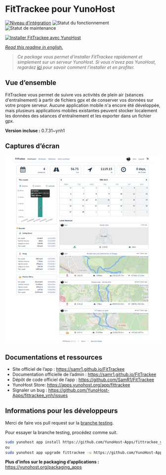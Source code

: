 <!--
N.B.: This README was automatically generated by https://github.com/YunoHost/apps/tree/master/tools/readme_generator
It shall NOT be edited by hand.
-->

# FitTrackee pour YunoHost

[![Niveau d’intégration](https://dash.yunohost.org/integration/fittrackee.svg)](https://dash.yunohost.org/appci/app/fittrackee) ![Statut du fonctionnement](https://ci-apps.yunohost.org/ci/badges/fittrackee.status.svg) ![Statut de maintenance](https://ci-apps.yunohost.org/ci/badges/fittrackee.maintain.svg)

[![Installer FitTrackee avec YunoHost](https://install-app.yunohost.org/install-with-yunohost.svg)](https://install-app.yunohost.org/?app=fittrackee)

*[Read this readme in english.](./README.md)*

> *Ce package vous permet d’installer FitTrackee rapidement et simplement sur un serveur YunoHost.
Si vous n’avez pas YunoHost, regardez [ici](https://yunohost.org/#/install) pour savoir comment l’installer et en profiter.*

## Vue d’ensemble

FitTrackee vous permet de suivre vos activités de plein air (séances d'entraînement) à partir de fichiers gpx et de conserver vos données sur votre propre serveur.
Aucune application mobile n'a encore été développée, mais plusieurs applications mobiles existantes peuvent stocker localement les données des séances d'entraînement et les exporter dans un fichier gpx.

**Version incluse :** 0.7.31~ynh1

## Captures d’écran

![Capture d’écran de FitTrackee](./doc/screenshots/screenshot-fittrackee.png)

## Documentations et ressources

* Site officiel de l’app : <https://samr1.github.io/FitTrackee>
* Documentation officielle de l’admin : <https://samr1.github.io/FitTrackee>
* Dépôt de code officiel de l’app : <https://github.com/SamR1/FitTrackee>
* YunoHost Store: <https://apps.yunohost.org/app/fittrackee>
* Signaler un bug : <https://github.com/YunoHost-Apps/fittrackee_ynh/issues>

## Informations pour les développeurs

Merci de faire vos pull request sur la [branche testing](https://github.com/YunoHost-Apps/fittrackee_ynh/tree/testing).

Pour essayer la branche testing, procédez comme suit.

``` bash
sudo yunohost app install https://github.com/YunoHost-Apps/fittrackee_ynh/tree/testing --debug
ou
sudo yunohost app upgrade fittrackee -u https://github.com/YunoHost-Apps/fittrackee_ynh/tree/testing --debug
```

**Plus d’infos sur le packaging d’applications :** <https://yunohost.org/packaging_apps>